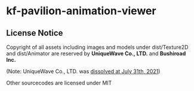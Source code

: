 # kf-pavilion-animation-viewer
## License Notice

Copyright of all assets including images and models under dist/Texture2D and dist/Animator are reserved by **UniqueWave Co., LTD.** and **Bushiroad Inc.**

(Note: UniqueWave Co., LTD. was [dissolved at July 31th, 2021](https://gamebiz.jp/news/332073))

Other sourcecodes are licensed under MIT
